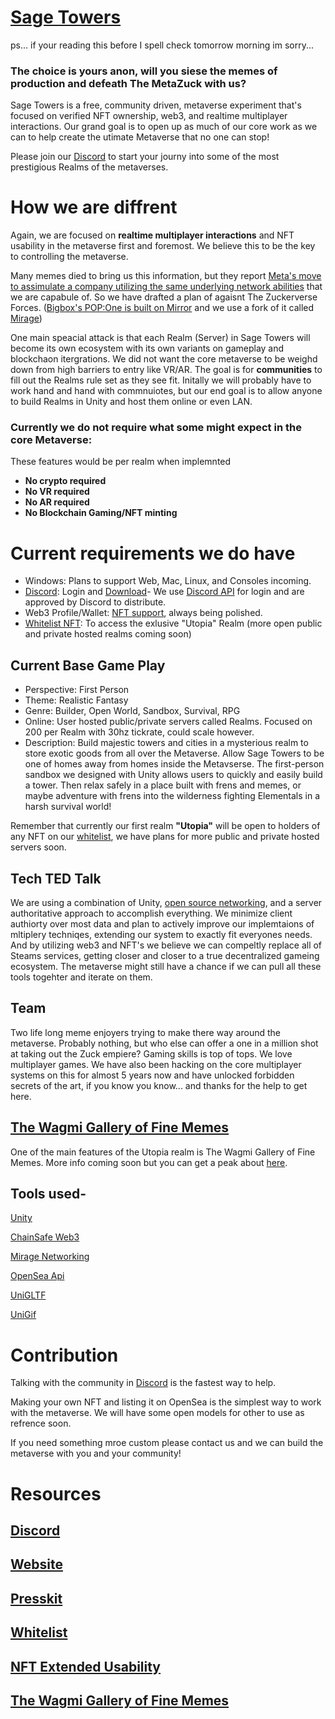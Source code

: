 # [Sage Towers](https://discord.gg/SMjWy7FMgz)
ps... if your reading this before I spell check tomorrow morning im sorry...
### **The choice is yours anon, will you siese the memes of production and defeath The MetaZuck with us?**

Sage Towers is a free, community driven, metaverse experiment that's focused on verified NFT ownership, web3, and realtime multiplayer interactions. 
Our grand goal is to open up as much of our core work as we can to help create the utimate Metaverse that no one can stop!

Please join our [Discord](https://discord.gg/sagetowers) to start your journy into some of the most prestigious Realms of the metaverses.

# How we are diffrent
Again, we are focused on **realtime multiplayer interactions** and NFT usability in the metaverse first and foremost. We believe this to be the key to controlling the metaverse. 

Many memes died to bring us this information, but they report [Meta's move to assimulate a company utilizing the same underlying network abilities](https://techcrunch.com/2021/06/11/facebook-buys-game-studio-bigbox-vr/) that we are capabule of. So we have drafted a plan of agaisnt The Zuckerverse Forces. ([Bigbox's POP:One is built on Mirror](https://mirror-networking.com/showcase/) and we use a fork of it called [Mirage](https://github.com/MirageNet/Mirage))

One main speacial attack is that each Realm (Server) in Sage Towers will become its own ecosystem with its own variants on gameplay and blockchaon itergrations. We did not want the core metaverse to be weighd down from high barriers to entry like VR/AR. The goal is for **communities** to fill out the Realms rule set as they see fit. Initally we will probably have to work hand and hand with commnuiotes, but our end goal is to allow anyone to build Realms in Unity and host them online or even LAN.

### Currently we do not require what some might expect in the core Metaverse:
These features would be per realm when implemnted
- **No crypto required**  
- **No VR required**  
- **No AR required**
- **No Blockchain Gaming/NFT minting**

# Current requirements we do have

- Windows: Plans to support Web, Mac, Linux, and Consoles incoming.
- [Discord](https://discord.com): Login and [Download](https://discord.gg/SMjWy7FMgz)- We use [Discord API](https://discord.com/developers/docs/reference) for login and are approved by Discord to distribute.
- Web3 Profile/Wallet: [NFT support](https://github.com/Amazastrophic/Sage-Towers/blob/main/NFTExtendedUsability.md), always being polished.
- [Whitelist NFT](https://github.com/Amazastrophic/Sage-Towers/blob/main/UtopiaWhitelist.md): To access the exlusive "Utopia" Realm (more open public and private hosted realms coming soon)

## Current Base Game Play
- Perspective: First Person
- Theme: Realistic Fantasy
- Genre: Builder, Open World, Sandbox, Survival, RPG
- Online: User hosted public/private servers called Realms. Focused on 200 per Realm with 30hz tickrate, could scale however.
- Description: Build majestic towers and cities in a mysterious realm to store exotic goods from all over the Metaverse. Allow Sage Towers to be one of homes away from homes inside the Metavserse. The first-person sandbox we designed with Unity allows users to quickly and easily build a tower. Then relax safely in a place built with frens and memes, or maybe adventure with frens into the wilderness fighting Elementals in a harsh survival world!

Remember that currently our first realm **"Utopia"** will be open to holders of any NFT on our [whitelist](https://github.com/Amazastrophic/Sage-Towers/blob/main/UtopiaWhitelist.md), we have plans for more public and private hosted servers soon. 

## Tech TED Talk
We are using a combination of Unity, [open source networking](https://github.com/MirageNet/Mirage), and a server authoritative approach to accomplish everything. We minimize client authiorty over most data and plan to actively improve our implemtaions of mltiplery techniqes, extending our system to exactly fit everyones needs. And by utilizing web3 and NFT's we believe we can compeltly replace all of Steams services, getting closer and closer to a true decentralized gameing ecosystem. The metaverse might still have a chance if we can pull all these tools togehter and iterate on them.

## Team
Two life long meme enjoyers trying to make there way around the metaverse. Probably nothing, but who else can offer a one in a million shot at taking out the Zuck empiere? Gaming skills is top of tops. We love multiplayer games. We have also been hacking on the core multiplayer systems on this for almost 5 years now and have unlocked forbidden secrets of the art, if you know you know... and thanks for the help to get here.

## [The Wagmi Gallery of Fine Memes](https://github.com/Amazastrophic/Sage-Towers/blob/main/TheWGFM.md)
One of the main features of the Utopia realm is The Wagmi Gallery of Fine Memes. More info coming soon but you can get a peak about [here](https://github.com/Amazastrophic/Sage-Towers/blob/main/TheWGFM.md).

## Tools used-

[Unity](https://unity.com/)

[ChainSafe Web3](https://github.com/ChainSafe/web3.unity/)

[Mirage Networking](https://github.com/MirageNet/Mirage)

[OpenSea Api](https://docs.opensea.io/reference/api-overview)

[UniGLTF](https://github.com/ousttrue/UniGLTF)

[UniGif](https://github.com/WestHillApps/UniGif)


# Contribution
Talking with the community in [Discord](https://discord.gg/sagetowers) is the fastest way to help.

Making your own NFT and listing it on OpenSea is the simplest way to work with the metaverse. We will have some open models for other to use as refrence soon.

If you need something mroe custom please contact us and we can build the metaverse with you and your community!

# Resources 

## [Discord](https://discord.gg/sagetowers)

## [Website](https://sagetowers.com)

## [Presskit](https://github.com/Amazastrophic/Sage-Towers/tree/main/Presskit)

## [Whitelist](https://github.com/Amazastrophic/Sage-Towers/blob/main/UtopiaWhitelist.md)

## [NFT Extended Usability](https://github.com/Amazastrophic/Sage-Towers/blob/main/NFTExtendedUsability.md)

## [The Wagmi Gallery of Fine Memes](https://github.com/Amazastrophic/Sage-Towers/blob/main/TheWGFM.md)
